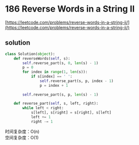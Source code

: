 # 186 Reverse Words in a String II
[https://leetcode.com/problems/reverse-words-in-a-string-ii/](https://leetcode.com/problems/reverse-words-in-a-string-ii/)


## solution

```python
class Solution(object):
    def reverseWords(self, s):
        self.reverse_part(s, 0, len(s) - 1)
        p = 0
        for index in range(1, len(s)):
            if s[index] == ' ':
                self.reverse_part(s, p, index - 1)
                p = index + 1
        
        self.reverse_part(s, p, len(s) - 1)
    
    def reverse_part(self, s, left, right):
        while left < right:
            s[left], s[right] = s[right], s[left]
            left += 1
            right -= 1
```
时间复杂度：O(n) <br>
空间复杂度：O(1)
